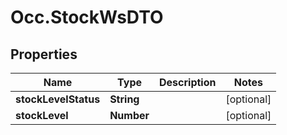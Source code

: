 # Occ.StockWsDTO

## Properties
Name | Type | Description | Notes
------------ | ------------- | ------------- | -------------
**stockLevelStatus** | **String** |  | [optional] 
**stockLevel** | **Number** |  | [optional] 



